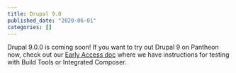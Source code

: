 ```yaml
---
title: Drupal 9.0
published_date: "2020-06-01"
categories: []
---
```

Drupal 9.0.0 is coming soon! If you want to try out Drupal 9 on Pantheon now, check out our [Early Access doc](/drupal) where we have instructions for testing with Build Tools or Integrated Composer.
